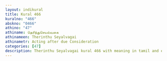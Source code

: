 ```yaml
---
layout: indikural
title: Kural 466
kuralno: "466"
abskno: "0466"
athino: "47"
athiname: தெரிந்துசெயல்வகை
athinameen: Therinthu Seyalvagai
athinametr: Acting after due Consideration
categories: [47]
description: Therinthu Seyalvagai kural 466 with meaning in tamil and english 
---
```


